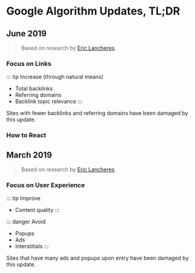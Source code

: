 # Google Algorithm Updates, TL;DR

## June 2019

> Based on research by [Eric Lancheres](https://www.mytrafficresearch.com/learn/june-2019-google-core-update/).

### Focus on Links

::: tip Increase (through natural means)

- Total backlinks
- Referring domains
- Backlink topic relevance
:::

Sites with fewer backlinks and referring domains have been damaged by this update.

### How to React

## March 2019

> Based on research by [Eric Lancheres](https://www.mytrafficresearch.com/learn/march-2019-core-update/).

### Focus on User Experience

::: tip Improve

- Content quality
:::

::: danger Avoid

- Popups
- Ads
- Interstitials
:::

Sites that have many ads and popups upon entry have been damaged by this update.
